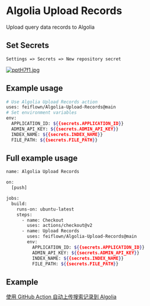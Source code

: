 # Algolia Upload Records
Upload query data records to Algolia

## Set Secrets
`Settings => Secrets => New repository secret`

[![pptH7f1.jpg](https://s1.ax1x.com/2023/03/20/pptH7f1.jpg)](https://imgse.com/i/pptH7f1)



## Example usage
```bash
# Use Algolia Upload Records action
uses: feiflown/Algolia-Upload-Records@main
# Set environment variables
env:
  APPLICATION_ID: ${{secrets.APPLICATION_ID}}
  ADMIN_API_KEY: ${{secrets.ADMIN_API_KEY}}
  INDEX_NAME: ${{secrets.INDEX_NAME}}
  FILE_PATH: ${{secrets.FILE_PATH}}
```

## Full example usage
```bash
name: Algolia Upload Records

on:
  [push]

jobs:
  build:
    runs-on: ubuntu-latest
    steps:
      - name: Checkout
        uses: actions/checkout@v2
      - name: Upload Records
        uses: feiflown/Algolia-Upload-Records@main
        env:
          APPLICATION_ID: ${{secrets.APPLICATION_ID}}
          ADMIN_API_KEY: ${{secrets.ADMIN_API_KEY}}
          INDEX_NAME: ${{secrets.INDEX_NAME}}
          FILE_PATH: ${{secrets.FILE_PATH}}
```

## Example
[使用 GitHub Action 自动上传搜索记录到 Algolia](https://feiflown.github.io/post/algolia-auto-update/)


